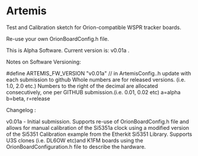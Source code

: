 # Artemis
 Test and Calibration sketch for Orion-compatible WSPR tracker boards.
 
 Re-use your own OrionBoardConfig.h file.
 
 This is Alpha Software. Current version is: v0.01a .

Notes on Software Versioning:

#define ARTEMIS_FW_VERSION "v0.01a"  // in ArtemisConfig..h update with each submission to github
Whole numbers are for released versions. (i.e. 1.0, 2.0 etc.)
Numbers to the right of the decimal are allocated consecutively, one per GITHUB submission.(i.e. 0.01, 0.02 etc)
a=alpha b=beta, r=release


Changelog :

v0.01a - Initial submission. Supports re-use of OrionBoardConfig.h file and allows for manual calibration of the Si5351a
clock using a modified version of the Si5351 Calibration example from the Etherkit Si5351 Library. 
Supports U3S clones (i.e. DL6OW etc)and K1FM boards using the OrionBoardConfiguration.h file to describe the hardware. 